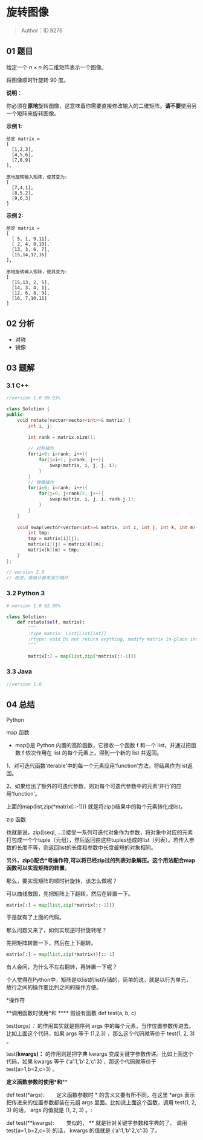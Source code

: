 # 旋转图像

> Author：ID.9276

## 01 题目

给定一个 *n* × *n* 的二维矩阵表示一个图像。

将图像顺时针旋转 90 度。

**说明：**

你必须在**原地**旋转图像，这意味着你需要直接修改输入的二维矩阵。**请不要**使用另一个矩阵来旋转图像。

**示例 1:**

```
给定 matrix = 
[
  [1,2,3],
  [4,5,6],
  [7,8,9]
],

原地旋转输入矩阵，使其变为:
[
  [7,4,1],
  [8,5,2],
  [9,6,3]
]
```

**示例 2:**

```
给定 matrix =
[
  [ 5, 1, 9,11],
  [ 2, 4, 8,10],
  [13, 3, 6, 7],
  [15,14,12,16]
], 

原地旋转输入矩阵，使其变为:
[
  [15,13, 2, 5],
  [14, 3, 4, 1],
  [12, 6, 8, 9],
  [16, 7,10,11]
]
```

## 02 分析

- 对称
- 镜像

## 03 题解

### 3.1 C++

```c++
//version 1.0 99.93%

class Solution {
public:
    void rotate(vector<vector<int>>& matrix) {
        int i, j;
        
        int rank = matrix.size();
        
        // 对称操作
        for(i=0; i<rank; i++){
            for(j=i+1; j<rank; j++){
                swap(matrix, i, j, j, i);
            }
        }
        // 镜像操作
        for(i=0; i<rank; i++){
            for(j=0; j<rank/2; j++){
                swap(matrix, i, j, i, rank-j-1);
            }
        }
    }
    
    void swap(vector<vector<int>>& matrix, int i, int j, int k, int m){
        int tmp;
        tmp = matrix[i][j];
        matrix[i][j] = matrix[k][m];
        matrix[k][m] = tmp;
    }
};
```



```c++
// version 2.0 
// 改进，使用计算来减少循环
```



### 3.2 Python 3

```python
# version 1.0 92.06%

class Solution:
    def rotate(self, matrix):
        """
        :type matrix: List[List[int]]
        :rtype: void Do not return anything, modify matrix in-place instead.
        """
        
        matrix[:] = map(list,zip(*matrix[::-1]))
```



### 3.3 Java

```java
//version 1.0
```



## 04 总结

Python 

map 函数

- map()是 Python 内置的高阶函数，它接收一个函数 f 和一个 list，并通过把函数 f 依次作用在 list 的每个元素上，得到一个新的 list 并返回。

1、对可迭代函数'iterable'中的每一个元素应用‘function’方法，将结果作为list返回。

2、如果给出了额外的可迭代参数，则对每个可迭代参数中的元素‘并行’的应用‘function’。

上面的map(list,zip(*matrix[::-1])) 就是将zip()结果中的每个元素转化成list。

zip 函数

也就是说，zip([seql, …])接受一系列可迭代对象作为参数，将对象中对应的元素打包成一个个tuple（元组），然后返回由这些tuples组成的list（列表）。若传入参数的长度不等，则返回list的长度和参数中长度最短的对象相同。

另外，**zip()配合*号操作符,可以将已经zip过的列表对象解压。这个用法配合map函数可以实现矩阵的转置**。  

那么，要实现矩阵的顺时针旋转，该怎么做呢？

可以曲线救国，先把矩阵上下翻转，然后在转置一下。

```python
matrix[:] = map(list,zip(*matrix[::-1]))
```

于是就有了上面的代码。

那么问题又来了，如何实现逆时针旋转呢？

先把矩阵转置一下，然后在上下翻转。

```python
matrix[:] = map(list,zip(*matrix))[::-1]
```

有人会问，为什么不左右翻转，再转置一下呢？

个人觉得在Python中，矩阵是以list的list存储的，简单的说，就是以行为单元，故行之间的操作要比列之间的操作方便。



*操作符

**调用函数时使用\*和 **** 
假设有函数 
def test(a, b, c)

test(*args)：* 的作用其实就是把序列 args 中的每个元素，当作位置参数传进去。比如上面这个代码，如果 args 等于 (1,2,3) ，那么这个代码就等价于 test(1, 2, 3) 。

test(**kwargs)：** 的作用则是把字典 kwargs 变成关键字参数传递。比如上面这个代码，如果 kwargs 等于 {‘a’:1,’b’:2,’c’:3} ，那这个代码就等价于 test(a=1,b=2,c=3) 。

**定义函数参数时使用\*和****

def test(*args): 
　　定义函数参数时 * 的含义又要有所不同，在这里 *args 表示把传进来的位置参数都装在元组 args 里面。比如说上面这个函数，调用 test(1, 2, 3) 的话， args 的值就是 (1, 2, 3) 。:

def test(**kwargs): 
　　类似的， ** 就是针对关键字参数和字典的了。 调用 test(a=1,b=2,c=3) 的话， kwargs 的值就是 {‘a’:1,’b’:2,’c’:3} 了。